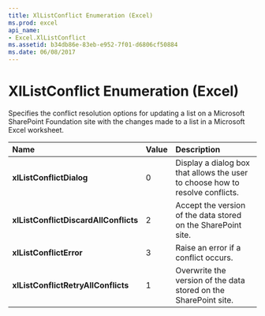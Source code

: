 ```yaml
---
title: XlListConflict Enumeration (Excel)
ms.prod: excel
api_name:
- Excel.XlListConflict
ms.assetid: b34db86e-83eb-e952-7f01-d6806cf50884
ms.date: 06/08/2017
---
```



# XlListConflict Enumeration (Excel)

Specifies the conflict resolution options for updating a list on a Microsoft SharePoint Foundation site with the changes made to a list in a Microsoft Excel worksheet.



|Name|Value|Description|
|:-----|:-----|:-----|
| **xlListConflictDialog**|0|Display a dialog box that allows the user to choose how to resolve conflicts.|
| **xlListConflictDiscardAllConflicts**|2|Accept the version of the data stored on the SharePoint site.|
| **xlListConflictError**|3|Raise an error if a conflict occurs.|
| **xlListConflictRetryAllConflicts**|1|Overwrite the version of the data stored on the SharePoint site.|

